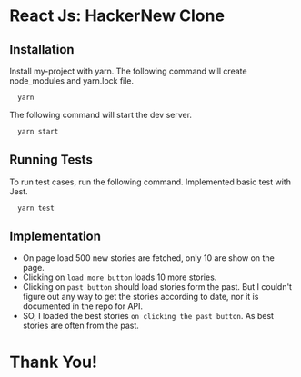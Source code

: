 
# React Js: HackerNew Clone

## Installation 
Install my-project with yarn. The following command will create node_modules and yarn.lock file.

```bash 
  yarn
```

The following command will start the dev server.
```bash
  yarn start
```
    
## Running Tests
To run test cases, run the following command. Implemented basic test with Jest.

```bash
  yarn test
```

## Implementation
- On page load 500 new stories are fetched, only 10 are show on the page.
- Clicking on `load more button` loads 10 more stories.
- Clicking on `past button` should load stories form the past. But I couldn't figure out any way to get the stories according to date, nor it is documented in the repo for API.
- SO, I loaded the best stories `on clicking the past button`. As best stories are often from the past.

# Thank You!